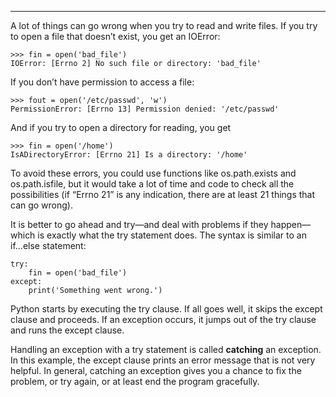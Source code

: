-------------------

A lot of things can go wrong when you try to read and write files. If you try to open a file that doesn’t exist, you get an <span>IOError</span>:

    >>> fin = open('bad_file')
    IOError: [Errno 2] No such file or directory: 'bad_file'

If you don’t have permission to access a file:

    >>> fout = open('/etc/passwd', 'w')
    PermissionError: [Errno 13] Permission denied: '/etc/passwd'

And if you try to open a directory for reading, you get

    >>> fin = open('/home')
    IsADirectoryError: [Errno 21] Is a directory: '/home'

To avoid these errors, you could use functions like <span>os.path.exists</span> and <span>os.path.isfile</span>, but it would take a lot of time and code to check all the possibilities (if “<span>Errno 21</span>” is any indication, there are at least 21 things that can go wrong).

It is better to go ahead and try—and deal with problems if they happen—which is exactly what the <span>try</span> statement does. The syntax is similar to an <span>if...else</span> statement:

    try:    
        fin = open('bad_file')
    except:
        print('Something went wrong.')

Python starts by executing the <span>try</span> clause. If all goes well, it skips the <span>except</span> clause and proceeds. If an exception occurs, it jumps out of the <span>try</span> clause and runs the <span>except</span> clause.

Handling an exception with a <span>try</span> statement is called <span>**catching**</span> an exception. In this example, the <span>except</span> clause prints an error message that is not very helpful. In general, catching an exception gives you a chance to fix the problem, or try again, or at least end the program gracefully.


